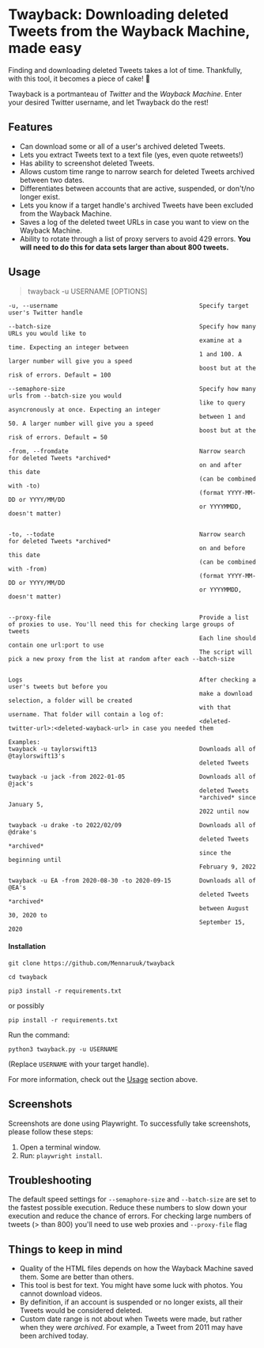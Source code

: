 # Twayback: Downloading deleted Tweets from the Wayback Machine, made easy


Finding and downloading deleted Tweets takes a lot of time. Thankfully, with this tool, it becomes a piece of cake! 🎂

Twayback is a portmanteau of *Twitter* and the *Wayback Machine*. Enter your desired Twitter username, and let Twayback do the rest!

## Features
 - Can download some or all of a user's archived deleted Tweets.
 - Lets you extract Tweets text to a text file (yes, even quote retweets!)
 - Has ability to screenshot deleted Tweets.
 - Allows custom time range to narrow search for deleted Tweets archived between two dates.
 - Differentiates between accounts that are active, suspended, or don't/no longer exist.
 - Lets you know if a target handle's archived Tweets have been excluded from the Wayback Machine.
 - Saves a log of the deleted tweet URLs in case you want to view on the Wayback Machine.
 - Ability to rotate through a list of proxy servers to avoid 429 errors. **You will need to do this for data sets larger than about 800 tweets.**

## Usage
>    twayback -u USERNAME [OPTIONS]
    
    -u, --username                                        Specify target user's Twitter handle

    --batch-size                                          Specify how many URLs you would like to 
                                                          examine at a time. Expecting an integer between
                                                          1 and 100. A larger number will give you a speed
                                                          boost but at the risk of errors. Default = 100

    --semaphore-size                                      Specify how many urls from --batch-size you would 
                                                          like to query asyncronously at once. Expecting an integer
                                                          between 1 and 50. A larger number will give you a speed
                                                          boost but at the risk of errors. Default = 50
    
    -from, --fromdate                                     Narrow search for deleted Tweets *archived*
                                                          on and after this date
                                                          (can be combined with -to)
                                                          (format YYYY-MM-DD or YYYY/MM/DD
                                                          or YYYYMMDD, doesn't matter)
                                                          
                                            
    -to, --todate                                         Narrow search for deleted Tweets *archived*
                                                          on and before this date
                                                          (can be combined with -from)
                                                          (format YYYY-MM-DD or YYYY/MM/DD
                                                          or YYYYMMDD, doesn't matter)


    --proxy-file                                          Provide a list of proxies to use. You'll need this for checking large groups of tweets
                                                          Each line should contain one url:port to use
                                                          The script will pick a new proxy from the list at random after each --batch-size       

    
    Logs                                                  After checking a user's tweets but before you
                                                          make a download selection, a folder will be created
                                                          with that username. That folder will contain a log of:
                                                          <deleted-twitter-url>:<deleted-wayback-url> in case you needed them

    Examples:
    twayback -u taylorswift13                             Downloads all of @taylorswift13's
                                                          deleted Tweets
    
    twayback -u jack -from 2022-01-05                     Downloads all of @jack's
                                                          deleted Tweets
                                                          *archived* since January 5,
                                                          2022 until now
    
    twayback -u drake -to 2022/02/09                      Downloads all of @drake's
                                                          deleted Tweets *archived*
                                                          since the beginning until
                                                          February 9, 2022
    
    twayback -u EA -from 2020-08-30 -to 2020-09-15        Downloads all of @EA's
                                                          deleted Tweets *archived*
                                                          between August 30, 2020 to
                                                          September 15, 2020

    

#### Installation
 ```
 git clone https://github.com/Mennaruuk/twayback
 ``` 
 
 ```
 cd twayback
 ```
 
 ```
 pip3 install -r requirements.txt
 ```
 or possibly
 ```
 pip install -r requirements.txt
 ```
 
Run the command:
```
python3 twayback.py -u USERNAME

```
(Replace `USERNAME` with your target handle).


For more information, check out the [Usage](#usage) section above.

## Screenshots

Screenshots are done using Playwright. To successfully take screenshots, please follow these steps:
 1. Open a terminal window.
 2. Run: `playwright install`.

## Troubleshooting
The default speed settings for `--semaphore-size` and `--batch-size` are set to the fastest possible execution. Reduce these numbers to slow down your execution and reduce the chance of errors. 
For checking large numbers of tweets (> than 800) you'll need to use web proxies and `--proxy-file` flag

## Things to keep in mind
 - Quality of the HTML files depends on how the Wayback Machine saved them. Some are better than others.
 - This tool is best for text. You might have some luck with photos. You cannot download videos.
 - By definition, if an account is suspended or no longer exists, all their Tweets would be considered deleted.
 - Custom date range is not about when Tweets were made, but rather when they were _archived_. For example, a Tweet from 2011 may have been archived today.


